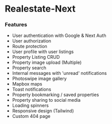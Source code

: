 # Realestate-Next

### Features
* User authentication with Google & Next Auth
* User authorization
* Route protection
* User profile with user listings
* Property Listing CRUD
* Property image upload (Multiple)
* Property search
* Internal messages with 'unread' notifications
* Photoswipe image gallery
* Mapbox maps
* Toast notifications
* Property bookmarking / saved properties
* Property sharing to social media
* Loading spinners
* Responsive design (Tailwind)
* Custom 404 page
